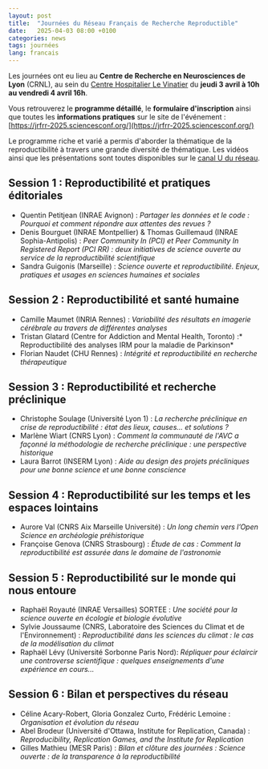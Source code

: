 ```yaml
---
layout: post
title:  "Journées du Réseau Français de Recherche Reproductible"
date:   2025-04-03 08:00 +0100
categories: news
tags: journées
lang: francais
---
```


Les journées ont eu lieu au **Centre de Recherche en Neurosciences de Lyon** (CRNL), au sein du [Centre Hospitalier Le Vinatier](https://www.google.com/maps/place/CRNL+-+Center+for+Research+in+Neuroscience+in+Lyon/@45.7437709,4.8998373,17z/data=!3m2!4b1!5s0x47f4c1a2dd286e19:0xe1cd16741c9e917e!4m6!3m5!1s0x47f4c1a2d1b67a6b:0x1f9ef926821090f9!8m2!3d45.7437672!4d4.9024122!16s%2Fg%2F12331xnmm?entry=tts&g_ep=EgoyMDI0MTAwNS4wIPu8ASoASAFQAw%3D%3D) du **jeudi 3 avril à 10h au vendredi 4 avril 16h**.

Vous retrouverez le **programme détaillé**, le **formulaire d'inscription** ainsi que toutes les **informations pratiques** sur le site de l'événement : [https://jrfrr-2025.sciencesconf.org/](https://jrfrr-2025.sciencesconf.org/)


Le programme riche et varié a permis d'aborder la thématique de la reproductibilité à travers une grande diversité de thématique. Les vidéos ainsi que les présentations sont toutes disponibles sur le [canal U du réseau](https://www.canal-u.tv/chaines/rfrr/journees-de-la-recherche-reproductible).


## Session 1 : Reproductibilité et pratiques éditoriales

* Quentin Petitjean (INRAE Avignon) : *Partager les données et le code : Pourquoi et comment répondre aux attentes des revues ?*
* Denis Bourguet (INRAE Montpellier) & Thomas Guillemaud (INRAE Sophia-Antipolis) : *Peer Community In (PCI) et Peer Community In Registered Report (PCI RR) : deux initiatives de science ouverte au service de la reproductibilité scientifique*
* Sandra Guigonis (Marseille) : *Science ouverte et reproductibilité. Enjeux, pratiques et usages en sciences humaines et sociales*

## Session 2 : Reproductibilité et santé humaine

* Camille Maumet (INRIA Rennes) : *Variabilité des résultats en imagerie cérébrale au travers de différentes analyses*
* Tristan Glatard (Centre for Addiction and Mental Health, Toronto) :* Reproductibilité des analyses IRM pour la maladie de Parkinson*
* Florian Naudet (CHU Rennes) : *Intégrité et reproductibilité en recherche thérapeutique*

## Session 3 : Reproductibilité et recherche préclinique

* Christophe Soulage (Université Lyon 1) : *La recherche préclinique en crise de reproductibilité : état des lieux, causes... et solutions ?*
*  Marlène Wiart (CNRS Lyon) : *Comment la communauté de l'AVC a façonné la méthodologie de recherche préclinique : une perspective historique*
*  Laura Barrot (INSERM Lyon) : *Aide au design des projets précliniques pour une bonne science et une bonne conscience*

## Session 4 : Reproductibilité sur les temps et les espaces lointains

* Aurore Val (CNRS Aix Marseille Université) : *Un long chemin vers l’Open Science en archéologie préhistorique*
* Françoise Genova (CNRS Strasbourg) : *Étude de cas : Comment la reproductibilité est assurée dans le domaine de l'astronomie*

## Session 5 : Reproductibilité sur le monde qui nous entoure

* Raphaël Royauté (INRAE Versailles) SORTEE : *Une société pour la science ouverte en écologie et biologie évolutive*
* Sylvie Joussaume (CNRS, Laboratoire des Sciences du Climat et de l'Environnement) : *Reproductibilité dans les sciences du climat : le cas de la modélisation du climat*
* Raphaël Lévy (Université Sorbonne Paris Nord):  *Répliquer pour éclaircir une controverse scientifique : quelques enseignements d'une expérience en cours...*

## Session 6 : Bilan et perspectives du réseau

* Céline Acary-Robert, Gloria Gonzalez Curto, Frédéric Lemoine : *Organisation et évolution du réseau*
* Abel Brodeur (Université d'Ottawa, Institute for Replication, Canada) : *Reproducibility, Replication Games, and the Institute for Replication*
* Gilles Mathieu (MESR Paris) : *Bilan et clôture des journées : Science ouverte : de la transparence à la reproductibilité*
